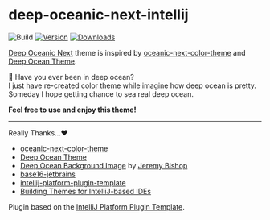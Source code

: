 # deep-oceanic-next-intellij

![Build](https://github.com/spearkkk/deep-oceanic-next-intellij/workflows/Build/badge.svg)
[![Version](https://img.shields.io/jetbrains/plugin/v/MARKETPLACE_ID.svg)](https://plugins.jetbrains.com/plugin/25272)
[![Downloads](https://img.shields.io/jetbrains/plugin/d/MARKETPLACE_ID.svg)](https://plugins.jetbrains.com/plugin/25272)

<!-- Plugin description -->
[Deep Oceanic Next](https://github.com/spearkkk/deep-oceanic-next) theme is inspired by [oceanic-next-color-theme](https://github.com/voronianski/oceanic-next-color-scheme) and [Deep Ocean Theme](https://plugins.jetbrains.com/plugin/16729-deep-ocean-theme).  

🌊 Have you ever been in deep ocean?  
I just have re-created color theme while imagine how deep ocean is pretty.  
Someday I hope getting chance to sea real deep ocean.  

**Feel free to use and enjoy this theme!**

---
Really Thanks...❤️
- [oceanic-next-color-theme](https://github.com/voronianski/oceanic-next-color-scheme)
- [Deep Ocean Theme](https://plugins.jetbrains.com/plugin/16729-deep-ocean-theme)
- [Deep Ocean Background Image](https://unsplash.com/ko/%EC%82%AC%EC%A7%84/%EC%88%98%EC%A4%91-%EC%82%AC%EC%A7%84-1braZySlEKA?utm_content=creditCopyText&utm_medium=referral&utm_source=unsplash) by [Jeremy Bishop](https://unsplash.com/ko/@jeremybishop?utm_content=creditCopyText&utm_medium=referral&utm_source=unsplash)
- [base16-jetbrains](https://github.com/tinted-theming/base16-jetbrains)
- [intellij-platform-plugin-template](https://github.com/JetBrains/intellij-platform-plugin-template)
- [Building Themes for IntelliJ-based IDEs](https://www.youtube.com/live/9J0j-90dC60?si=XOdcJnYQxzJVW5K_)



<!-- Plugin description end -->

Plugin based on the [IntelliJ Platform Plugin Template][template].

[template]: https://github.com/JetBrains/intellij-platform-plugin-template
[docs:plugin-description]: https://plugins.jetbrains.com/docs/intellij/plugin-user-experience.html#plugin-description-and-presentation
